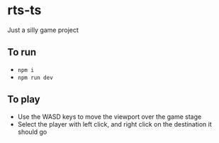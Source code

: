 # rts-ts

Just a silly game project

## To run

- `npm i`
- `npm run dev`

## To play

- Use the WASD keys to move the viewport over the game stage
- Select the player with left click, and right click on the destination it should go
